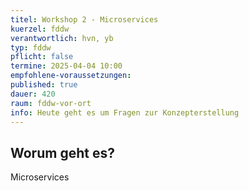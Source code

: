 ```yaml
---
titel: Workshop 2 - Microservices
kuerzel: fddw
verantwortlich: hvn, yb
typ: fddw
pflicht: false
termine: 2025-04-04 10:00
empfohlene-voraussetzungen: 
published: true
dauer: 420
raum: fddw-vor-ort
info: Heute geht es um Fragen zur Konzepterstellung
---
```

## Worum geht es?

Microservices
